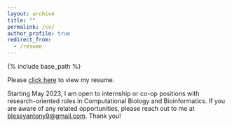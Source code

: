 ```yaml
---
layout: archive
title: ""
permalink: /cv/
author_profile: true
redirect_from:
  - /resume
---
```


{% include base_path %}

Please [click here](/files/BlessyAntony_Resume.pdf) to view my resume. 

Starting May 2023, I am open to internship or co-op positions with research-oriented roles in Computational Biology and Bioinformatics. If you are aware of any related opportunities, please reach out to me at [blessyantony9@gmail.com](blessyantony9@gmail.com). Thank you!